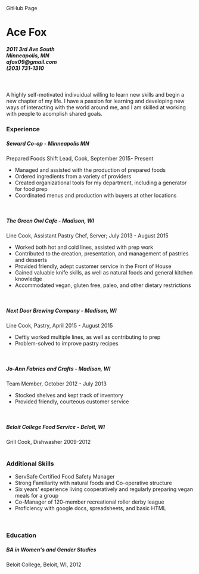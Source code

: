<html>
<head>
GitHub Page
<link rel= "stylesheet" href="style.css"/>
</Head>
<body>
<h1> Ace Fox </h1>
<h5>2011 3rd Ave South
<br>Minneapolis, MN 
<br>
afox09@gmail.com <br>
(203) 731-1310</h5>
<br>
<p>A highly self-motivated indivuidual willing to learn new skills and begin a new chapter of my life.
I have a passion for learning and developing new ways of interacting with the world around me, and I am skilled at working with people to acomplish shared goals. 
  <br>
  <h3>
    Experience
  </h3>
  <h5>Seward Co-op - Minneapolis MN</h5>
  <p>Prepared Foods Shift Lead, Cook, September 2015- Present
 <ul>
  <li>Managed and assisted with the production of prepared foods</li>
  <li>Ordered ingredients from a variety of providers</li>
  <li>Created organizational tools for my department, including a generator for food prep</li>
  <li>Coordinated menus and production with buyers at other locations</li>
  </ul>
  <br>
  <h5>The Green Owl Cafe -  Madison, WI </h5>
  <p>Line Cook, Assistant Pastry Chef,  Server;  July 2013 - August 2015
  <ul>
  <li>Worked both hot and cold lines, assisted with prep work</li>
  <li>Contributed to the creation, presentation, and management of pastries and desserts</li>
  <li>Provided friendly, adept customer service in the Front of House</li>
  <li>Gained valuable knife skills, as well as natural foods and general kitchen knowledge</li>
  <li>Accommodated vegan, gluten free, paleo, and other dietary restrictions</li>
  </ul>
  <br>
  <h5>Next Door Brewing Company - Madison, WI</h5>
  <p>Line Cook, Pastry, April 2015 - August 2015
<ul>
<li>Deftly worked multiple lines, as well as contributing to prep</li>
<li>Problem-solved to improve pastry recipes</li>
</ul>
<br>
<h5>Jo-Ann Fabrics and Crafts - Madison, WI</h5>
<p>Team Member, October 2012 - July 2013
<ul>
<li>Stocked shelves and kept track of inventory</li>
<li>Provided friendly, courteous customer service</li>
</ul>
<br>
<h5>Beloit College Food Service - Beloit, WI</h5>
<p>Grill Cook, Dishwasher 2009-2012
<br>
  <br>
<h3>
Additional Skills
</h3>
<ul>
<li>ServSafe Certified Food Safety Manager</li>
<li>Strong Familiarity with natural foods and Co-operative structure</li>
<li>Six years' experience living cooperatively and regularly preparing vegan meals for a group</li>
<li>Co-Manager of 120-member recreational roller derby league</li>
<li>Proficiency with google docs, spreadsheets, and basic HTML</li>
</ul>
<br>
<h3>
Education
</h3>
<h5>
BA in Women's and Gender Studies
</h5>
<p>
Beloit College, Beloit, WI, 2012
